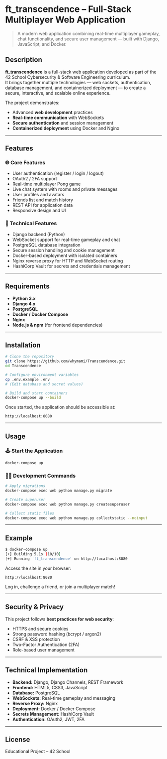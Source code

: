 # ft_transcendence – Full-Stack Multiplayer Web Application

> A modern web application combining real-time multiplayer gameplay, chat functionality, and secure user management — built with Django, JavaScript, and Docker.

## Description

**ft_transcendence** is a full-stack web application developed as part of the 42 School Cybersecurity & Software Engineering curriculum.  
It brings together multiple technologies — web sockets, authentication, database management, and containerized deployment — to create a secure, interactive, and scalable online experience.

The project demonstrates:
- Advanced **web development** practices
- **Real-time communication** with WebSockets
- **Secure authentication** and session management
- **Containerized deployment** using Docker and Nginx

---

## Features

### 🌐 Core Features
- User authentication (register / login / logout)
- OAuth2 / 2FA support
- Real-time multiplayer Pong game
- Live chat system with rooms and private messages
- User profiles and avatars
- Friends list and match history
- REST API for application data
- Responsive design and UI

### 🧩 Technical Features
- Django backend (Python)
- WebSocket support for real-time gameplay and chat
- PostgreSQL database integration
- Secure session handling and cookie management
- Docker-based deployment with isolated containers
- Nginx reverse proxy for HTTP and WebSocket routing
- HashiCorp Vault for secrets and credentials management

---

## Requirements

- **Python 3.x**
- **Django 4.x**
- **PostgreSQL**
- **Docker / Docker Compose**
- **Nginx**
- **Node.js & npm** (for frontend dependencies)

---

## Installation

```bash
# Clone the repository
git clone https://github.com/whymami/Transcendence.git
cd Transcendence

# Configure environment variables
cp .env.example .env
# (Edit database and secret values)

# Build and start containers
docker-compose up --build
````

Once started, the application should be accessible at:

```
http://localhost:8080
```

---

## Usage

### 🕹️ Start the Application

```bash
docker-compose up
```

### 🧑‍💻 Development Commands

```bash
# Apply migrations
docker-compose exec web python manage.py migrate

# Create superuser
docker-compose exec web python manage.py createsuperuser

# Collect static files
docker-compose exec web python manage.py collectstatic --noinput
```

---

## Example

```bash
$ docker-compose up
[+] Building 5.1s (10/10)
[+] Running 'ft_transcendence' on http://localhost:8080
```

Access the site in your browser:

```
http://localhost:8080
```

Log in, challenge a friend, or join a multiplayer match!

---

## Security & Privacy

This project follows **best practices for web security**:

* HTTPS and secure cookies
* Strong password hashing (bcrypt / argon2)
* CSRF & XSS protection
* Two-Factor Authentication (2FA)
* Role-based user management

---

## Technical Implementation

* **Backend:** Django, Django Channels, REST Framework
* **Frontend:** HTML5, CSS3, JavaScript
* **Database:** PostgreSQL
* **WebSockets:** Real-time gameplay and messaging
* **Reverse Proxy:** Nginx
* **Deployment:** Docker / Docker Compose
* **Secrets Management:** HashiCorp Vault
* **Authentication:** OAuth2, JWT, 2FA

---

## License

Educational Project – 42 School

```
